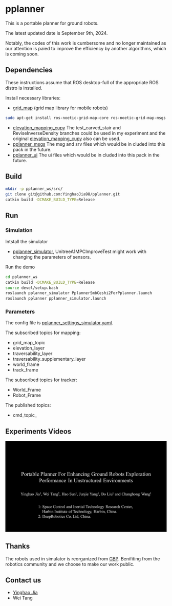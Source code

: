 # pplanner
This is a portable planner for ground robots.

The latest updated date is September 9th, 2024.

Notably, the codes of this work is cumbersome and no longer maintained as our attention is paied to improve the efficiency by another algorithms, which is coming soon.
## Dependencies
These instructions assume that ROS desktop-full of the appropriate ROS distro is installed.
<!-- [UFEP](https://github.com/YinghaoJia98/UFEP-Released.git) -->
Install necessary libraries:

- [grid_map](https://github.com/ANYbotics/grid_map) (grid map library for mobile robots)
```bash
sudo apt-get install ros-noetic-grid-map-core ros-noetic-grid-map-msgs
```
- [elevation_mapping_cupy](https://github.com/YinghaoJia98/elevation_mapping_cupy.git) The test_carved_stair and ReviseInverseDensity branches could be used in my experiment and the original [elevation_mapping_cupy](https://github.com/leggedrobotics/elevation_mapping_cupy.git) also can be used.
- [pplanner_msgs](https://github.com/YinghaoJia98/pplanner_msgs.git) The msg and srv files which would be in cluded into this pack in the future.
- [pplanner_ui](https://github.com/YinghaoJia98/pplanner_ui.git) The ui files which would be in cluded into this pack in the future.

## Build
```bash
mkdir -p pplanner_ws/src/
git clone git@github.com:YinghaoJia98/pplanner.git
catkin build -DCMAKE_BUILD_TYPE=Release
```

## Run

### Simulation
Intstall the simulator
- [pplanner_simulator](https://github.com/YinghaoJia98/pplanner_simulator.git), UnitreeA1MPCImproveTest might work with changing the parameters of sensors.


Run the demo
```bash
cd pplanner_ws
catkin build -DCMAKE_BUILD_TYPE=Release
source devel/setup.bash
roslaunch pplanner_simulator PplannerSmbCeshi2ForPplanner.launch
roslaunch pplanner pplanner_simulator.launch
```

### Parameters
The config file is [pplanner_settings_simulator.yaml](/config/pplanner_settings_simulator.yaml). 

The subscribed topics for mapping:
* grid_map_topic
* elevation_layer
* traversability_layer
* traversability_supplementary_layer
* world_frame
* track_frame

The subscribed topics for tracker:
* World_Frame
* Robot_Frame

The published topics:
* cmd_topic_


## Experiments Videos
[![pplanner_video](img/front.jpg)](https://youtu.be/Ml_Qq0PLGvM)

## Thanks
The robots used in simulator is reorganized from [GBP](https://github.com/ntnu-arl/gbplanner_ros.git).
Benifiting from the robotics community and we choose to make our work public.

## Contact us
* [Yinghao Jia](mailto:yinghaojia@163.com)
* Wei Tang

